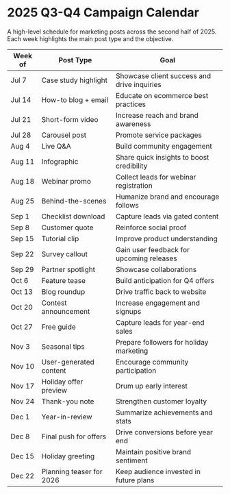 # 2025 Q3-Q4 Campaign Calendar

A high-level schedule for marketing posts across the second half of 2025. Each week highlights the main post type and the objective.

| Week of | Post Type | Goal |
| ------- | --------- | ---- |
| Jul 7   | Case study highlight | Showcase client success and drive inquiries |
| Jul 14  | How-to blog + email | Educate on ecommerce best practices |
| Jul 21  | Short-form video | Increase reach and brand awareness |
| Jul 28  | Carousel post | Promote service packages |
| Aug 4   | Live Q&A | Build community engagement |
| Aug 11  | Infographic | Share quick insights to boost credibility |
| Aug 18  | Webinar promo | Collect leads for webinar registration |
| Aug 25  | Behind-the-scenes | Humanize brand and encourage follows |
| Sep 1   | Checklist download | Capture leads via gated content |
| Sep 8   | Customer quote | Reinforce social proof |
| Sep 15  | Tutorial clip | Improve product understanding |
| Sep 22  | Survey callout | Gain user feedback for upcoming releases |
| Sep 29  | Partner spotlight | Showcase collaborations |
| Oct 6   | Feature tease | Build anticipation for Q4 offers |
| Oct 13  | Blog roundup | Drive traffic back to website |
| Oct 20  | Contest announcement | Increase engagement and signups |
| Oct 27  | Free guide | Capture leads for year-end sales |
| Nov 3   | Seasonal tips | Prepare followers for holiday marketing |
| Nov 10  | User-generated content | Encourage community participation |
| Nov 17  | Holiday offer preview | Drum up early interest |
| Nov 24  | Thank-you note | Strengthen customer loyalty |
| Dec 1   | Year-in-review | Summarize achievements and stats |
| Dec 8   | Final push for offers | Drive conversions before year end |
| Dec 15  | Holiday greeting | Maintain positive brand sentiment |
| Dec 22  | Planning teaser for 2026 | Keep audience invested in future plans |

